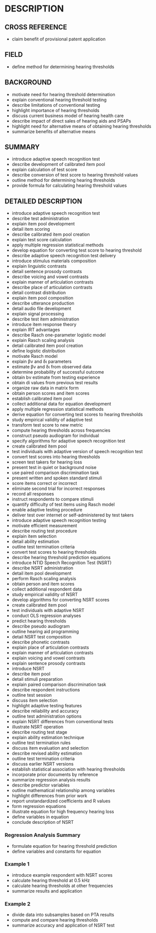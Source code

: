 # DESCRIPTION

## CROSS REFERENCE

- claim benefit of provisional patent application

## FIELD

- define method for determining hearing thresholds

## BACKGROUND

- motivate need for hearing threshold determination
- explain conventional hearing threshold testing
- describe limitations of conventional testing
- highlight importance of hearing thresholds
- discuss current business model of hearing health care
- describe impact of direct sales of hearing aids and PSAPs
- highlight need for alternative means of obtaining hearing thresholds
- summarize benefits of alternative means

## SUMMARY

- introduce adaptive speech recognition test
- describe development of calibrated item pool
- explain calculation of test score
- describe conversion of test score to hearing threshold values
- outline method for determining hearing thresholds
- provide formula for calculating hearing threshold values

## DETAILED DESCRIPTION

- introduce adaptive speech recognition test
- describe test administration
- explain item pool development
- detail item scoring
- describe calibrated item pool creation
- explain test score calculation
- apply multiple regression statistical methods
- develop equation for converting test score to hearing threshold
- describe adaptive speech recognition test delivery
- introduce stimulus materials composition
- explain linguistic contrasts
- detail sentence prosody contrasts
- describe voicing and vowel contrasts
- explain manner of articulation contrasts
- describe place of articulation contrasts
- detail contrast distribution
- explain item pool composition
- describe utterance production
- detail audio file development
- explain signal processing
- describe test item administration
- introduce item response theory
- explain IRT advantages
- describe Rasch one-parameter logistic model
- explain Rasch scaling analysis
- detail calibrated item pool creation
- define logistic distribution
- motivate Rasch model
- explain βν and δι parameters
- estimate βν and δι from observed data
- determine probability of successful outcome
- obtain bν estimate from testing experience
- obtain di values from previous test results
- organize raw data in matrix form
- obtain person scores and item scores
- establish calibrated item pool
- collect additional data for equation development
- apply multiple regression statistical methods
- derive equation for converting test scores to hearing thresholds
- study empirical validity of adaptive test
- transform test score to new metric
- compute hearing thresholds across frequencies
- construct pseudo audiogram for individual
- specify algorithms for adaptive speech recognition test
- create calibrated item pool
- test individuals with adaptive version of speech recognition test
- convert test scores into hearing thresholds
- screen test takers for hearing loss
- present test in quiet or background noise
- use paired comparison discrimination task
- present written and spoken standard stimuli
- score items correct or incorrect
- eliminate second trial for incorrect responses
- record all responses
- instruct respondents to compare stimuli
- quantify difficulty of test items using Rasch model
- enable adaptive testing procedure
- deliver test over internet or self-administered by test takers
- introduce adaptive speech recognition testing
- motivate efficient measurement
- describe routing test procedure
- explain item selection
- detail ability estimation
- outline test termination criteria
- convert test scores to hearing thresholds
- describe hearing threshold prediction equations
- introduce NTID Speech Recognition Test (NSRT)
- describe NSRT administration
- detail item pool development
- perform Rasch scaling analysis
- obtain person and item scores
- collect additional respondent data
- study empirical validity of NSRT
- develop algorithms for converting NSRT scores
- create calibrated item pool
- test individuals with adaptive NSRT
- conduct OLS regression analyses
- predict hearing thresholds
- describe pseudo audiogram
- outline hearing aid programming
- detail NSRT test composition
- describe phonetic contrasts
- explain place of articulation contrasts
- explain manner of articulation contrasts
- explain voicing and vowel contrasts
- explain sentence prosody contrasts
- introduce NSRT
- describe item pool
- detail stimuli preparation
- explain paired comparison discrimination task
- describe respondent instructions
- outline test session
- discuss item selection
- highlight adaptive testing features
- describe reliability and accuracy
- outline test administration options
- explain NSRT differences from conventional tests
- illustrate NSRT operation
- describe routing test stage
- explain ability estimation technique
- outline test termination rules
- discuss item evaluation and selection
- describe revised ability estimation
- outline test termination criteria
- discuss earlier NSRT versions
- establish statistical association with hearing thresholds
- incorporate prior documents by reference
- summarize regression analysis results
- describe predictor variables
- outline mathematical relationship among variables
- highlight differences from prior work
- report unstandardized coefficients and R values
- form regression equations
- illustrate equation for high frequency hearing loss
- define variables in equation
- conclude description of NSRT

### Regression Analysis Summary

- formulate equation for hearing threshold prediction
- define variables and constants for equation

### Example 1

- introduce example respondent with NSRT scores
- calculate hearing threshold at 0.5 kHz
- calculate hearing thresholds at other frequencies
- summarize results and application

### Example 2

- divide data into subsamples based on PTA results
- compute and compare hearing thresholds
- summarize accuracy and application of NSRT test

